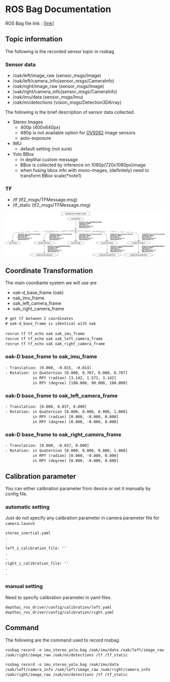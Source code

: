 # ROS Bag Documentation

ROS Bag file link : [[link]](https://drive.google.com/file/d/1aWoqXuSCk5GDxvghb0yQAMQ4kH8yGFQA/view?usp=share_link)

## Topic information
The following is the recorded sensor topic in rosbag 

### Sensor data
* /oak/left/image_raw (sensor_msgs/Image)
* /oak/left/camera_info(sensor_msgs/CameraInfo)
* /oak/right/image_raw (sensor_msgs/Image)
* /oak/right/camera_info(sensor_msgs/CameraInfo)
* /oak/imu/data (sensor_msgs/Imu)
* /oak/nn/detections (vision_msgs/Detection3DArray)

The following is the brief description of sensor data collected.

* Stereo Images
  * 400p (400x640px)
  * 480p is not available option for [OV9282](https://docs.luxonis.com/projects/hardware/en/latest/pages/articles/sensors/ov9282.html#ov9282) image sensors
  * auto-exposure
* IMU
  * default setting (not sure)
* Yolo BBox
  * in depthai custom message
  * BBox is collected by inference on 1080p(720x1080px)image
  * when fusing bbox info with mono-images, (definitely) need to transform BBox scale(*note1)

### TF
* /tf (tf2_msgs/TFMessage.msg)
* /tf_static (tf2_msgs/TFMessage.msg)

<img src="../images/oakD_frame.png">


## Coordinate Transformation

The main coordiante system we will use are 

* oak-d_base_frame (oak)
* oak_imu_frame
* oak_left_camera_frame
* oak_right_camera_frame

```
# get tf between 2 coordinates
# oak-d_base_frame is identical with oak

rosrun tf tf_echo oak oak_imu_frame
rosrun tf tf_echo oak oak_left_camera_frame
rosrun tf tf_echo oak oak_right_camera_frame
```

### oak-D base_frame to oak_imu_frame

```
- Translation: [0.000, -0.015, -0.014]
- Rotation: in Quaternion [0.000, 0.707, 0.000, 0.707]
            in RPY (radian) [3.142, 1.571, 3.142]
            in RPY (degree) [180.000, 90.000, 180.000]
```

### oak-D base_frame to oak_left_camera_frame
```
- Translation: [0.000, 0.037, 0.000]
- Rotation: in Quaternion [0.000, 0.000, 0.000, 1.000]
            in RPY (radian) [0.000, -0.000, 0.000]
            in RPY (degree) [0.000, -0.000, 0.000]
```

### oak-D base_frame to oak_right_camera_frame
```
- Translation: [0.000, -0.037, 0.000]
- Rotation: in Quaternion [0.000, 0.000, 0.000, 1.000]
            in RPY (radian) [0.000, -0.000, 0.000]
            in RPY (degree) [0.000, -0.000, 0.000]
```

## Calibration parameter
You can either calibration parameter from device or set it manually by config file. 

### automatic setting
Just do not specify any calibration parameter in camera parameter file for `camera.launch`

```
stereo_inertial.yaml
.
.
left_i_calibration_file: ''
.
.
right_i_calibration_file: ''
.
.
```

### manual setting
Need to specify calibration parameter in yaml files.
```
depthai_ros_driver/config/calibration/left.yaml
depthai_ros_driver/config/calibration/right.yaml
```

## Command
The following are the command used to record rosbag.
```
rosbag record -o imu_stereo_yolo.bag /oak/imu/data /oak/left/image_raw /oak/right/image_raw /oak/nn/detections /tf /tf_static
```

```
rosbag record -o imu_stereo_yolo.bag /oak/imu/data /oak/left/camera_info /oak/left/image_raw /oak/right/camera_info /oak/right/image_raw /oak/nn/detections /tf /tf_static
```